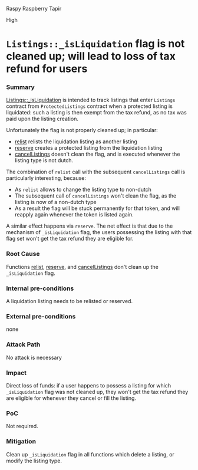 Raspy Raspberry Tapir

High

# `Listings::_isLiquidation` flag is not cleaned up; will lead to loss of tax refund for users

### Summary

[Listings::_isLiquidation](https://github.com/sherlock-audit/2024-08-flayer/blob/main/flayer/src/contracts/Listings.sol#L75-L76) is intended to track listings that enter `Listings` contract from `ProtectedListings` contract when a protected listing is liquidated: such a listing is then exempt from the tax refund, as no tax was paid upon the listing creation. 

Unfortunately the flag is not properly cleaned up; in particular:

- [relist](https://github.com/sherlock-audit/2024-08-flayer/blob/main/flayer/src/contracts/Listings.sol#L625-L672) relists the liquidation listing as another listing
- [reserve](https://github.com/sherlock-audit/2024-08-flayer/blob/main/flayer/src/contracts/Listings.sol#L690-L759) creates a protected listing from the liquidation listing
- [cancelListings](https://github.com/sherlock-audit/2024-08-flayer/blob/main/flayer/src/contracts/Listings.sol#L414-L470) doesn't clean the flag, and is executed whenever the listing type is not dutch.

The combination of `relist` call with the subsequent `cancelListings` call is particularly interesting, because:

- As `relist` allows to change the listing type to non-dutch
- The subsequent call of `cancelListings` won't clean the flag, as the listing is now of a non-dutch type
- As a result the flag will be stuck permanently for that token, and will reapply again whenever the token is listed again. 

A similar effect happens via `reserve`. The net effect is that due to the mechanism of `_isLiquidation` flag, the users possessing the listing with that flag set won't get the tax refund they are eligible for.


### Root Cause

Functions [relist](https://github.com/sherlock-audit/2024-08-flayer/blob/main/flayer/src/contracts/Listings.sol#L625-L672), [reserve](https://github.com/sherlock-audit/2024-08-flayer/blob/main/flayer/src/contracts/Listings.sol#L690-L759), and [cancelListings](https://github.com/sherlock-audit/2024-08-flayer/blob/main/flayer/src/contracts/Listings.sol#L414-L470) don't clean up the `_isLiquidation` flag.
 
### Internal pre-conditions

A liquidation listing needs to be relisted or reserved.

### External pre-conditions

none

### Attack Path

No attack is necessary

### Impact

Direct loss of funds: if a user happens to possess a listing for which `_isLiquidation` flag was not cleaned up, they won't get the tax refund they are eligible for whenever they cancel or fill the listing.

### PoC

Not required.

### Mitigation

Clean up `_isLiquidation` flag in all functions which delete a listing, or modify the listing type.